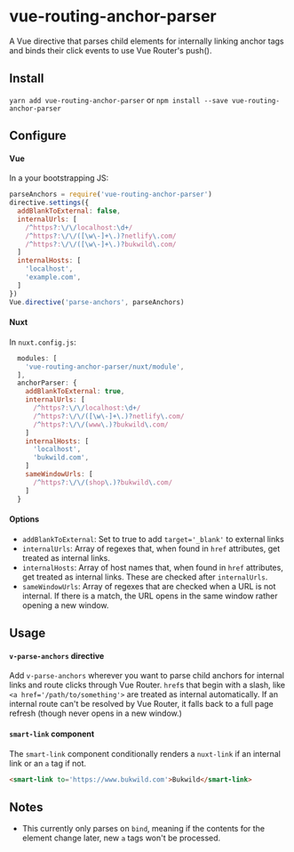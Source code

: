 # vue-routing-anchor-parser

A Vue directive that parses child elements for internally linking anchor tags and binds their click events to use Vue Router's push().

## Install

`yarn add vue-routing-anchor-parser` or `npm install --save vue-routing-anchor-parser`

## Configure

#### Vue

In a your bootstrapping JS:

```js
parseAnchors = require('vue-routing-anchor-parser')
directive.settings({
  addBlankToExternal: false,
  internalUrls: [
    /^https?:\/\/localhost:\d+/
    /^https?:\/\/([\w\-]+\.)?netlify\.com/
    /^https?:\/\/([\w\-]+\.)?bukwild\.com/
  ]
  internalHosts: [
    'localhost',
    'example.com',
  ]
})
Vue.directive('parse-anchors', parseAnchors)
```

#### Nuxt

In `nuxt.config.js`:

```js
  modules: [
    'vue-routing-anchor-parser/nuxt/module',
  ],
  anchorParser: {
    addBlankToExternal: true,
    internalUrls: [
      /^https?:\/\/localhost:\d+/
      /^https?:\/\/([\w\-]+\.)?netlify\.com/
      /^https?:\/\/(www\.)?bukwild\.com/
    ]
    internalHosts: [
      'localhost',
      'bukwild.com',
    ]
    sameWindowUrls: [
      /^https?:\/\/(shop\.)?bukwild\.com/
    ]
  }
```

#### Options

- `addBlankToExternal`: Set to true to add `target='_blank'` to external links
- `internalUrls`: Array of regexes that, when found in `href` attributes, get treated as internal links.
- `internalHosts`: Array of host names that, when found in `href` attributes, get treated as internal links.  These are checked after `internalUrls`.
- `sameWindowUrls`: Array of regexes that are checked when a URL is not internal. If there is a match, the URL opens in the same window rather opening a new window.

## Usage

#### `v-parse-anchors` directive

Add `v-parse-anchors` wherever you want to parse child anchors for internal links and route clicks through Vue Router.  `href`s that begin with a slash, like `<a href='/path/to/something'>` are treated as internal automatically.  If an internal route can't be resolved by Vue Router, it falls back to a full page refresh (though never opens in a new window.)

#### `smart-link` component

The `smart-link` component conditionally renders a `nuxt-link` if an internal link or an `a` tag if not.

```html
<smart-link to='https://www.bukwild.com'>Bukwild</smart-link>
```

## Notes

- This currently only parses on `bind`, meaning if the contents for the element change later, new `a` tags won't be processed.
